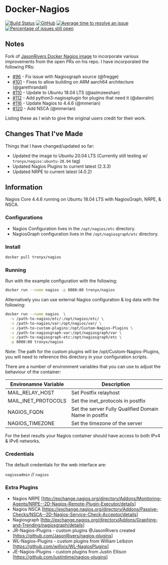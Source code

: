 # Docker-Nagios

[![Build Status](https://www.travis-ci.com/tronyx/Docker-Nagios.svg?branch=master)](https://www.travis-ci.com/tronyx/Docker-Nagios) [![GitHub](https://img.shields.io/github/license/mashape/apistatus.svg)](https://github.com/tronyx/Docker-Nagios/blob/master/LICENSE.md) [![Average time to resolve an issue](http://isitmaintained.com/badge/resolution/tronyx/Docker-Nagios.svg)](http://isitmaintained.com/project/tronyx/Docker-Nagios "Average time to resolve an issue") [![Percentage of issues still open](http://isitmaintained.com/badge/open/tronyx/Docker-Nagios.svg)](http://isitmaintained.com/project/tronyx/Docker-Nagios "Percentage of issues still open")

## Notes

Fork of [JasonRivers Docker Nagios image](https://github.com/JasonRivers/Docker-Nagios) to incorporate various improvements from the open PRs on his repo. I have incorporated the following PRs:

* [#96](https://github.com/JasonRivers/Docker-Nagios/pull/96) - Fix issue with Nagiosgraph source (@fregge)
* [#101](https://github.com/JasonRivers/Docker-Nagios/pull/101) - Fixes to allow building on ARM aarch64 architecture (@garethrandall)
* [#110](https://github.com/JasonRivers/Docker-Nagios/pull/110) - Update to Ubuntu 18.04 LTS (@asimzeeshan)
* [#112](https://github.com/JasonRivers/Docker-Nagios/pull/112) - Add python3-nagiosplugin for plugins that need it (@davralin)
* [#116](https://github.com/JasonRivers/Docker-Nagios/pull/116) - Update Nagios to 4.4.6 (@mmerian)
* [#120](https://github.com/JasonRivers/Docker-Nagios/pull/120) - Add NSCA (@mmerian)

Listing these as I wish to give the original users credit for their work.

## Changes That I've Made

Things that I have changed/updated so far:

* Updated the image to Ubuntu 20.04 LTS (Currently still testing w/ `tronyx/nagios:ubuntu-20.04` tag)
* Updated Nagios Plugins to current latest (2.3.3)
* Updated NRPE to current latest (4.0.2)

## Information

Nagios Core 4.4.6 running on Ubuntu 18.04 LTS with NagiosGraph, NRPE, & NSCA.

### Configurations

* Nagios Configuration lives in the `/opt/nagios/etc` directory.
* NagiosGraph configuration lives in the `/opt/nagiosgraph/etc` directory.

### Install

```bash
docker pull tronyx/nagios
```

### Running

Run with the example configuration with the following:

```bash
docker run --name nagios -p 8080:80 tronyx/nagios
```

Alternatively you can use external Nagios configuration & log data with the following:

```bash
docker run --name nagios  \
  -v /path-to-nagios/etc/:/opt/nagios/etc/ \
  -v /path-to-nagios/var:/opt/nagios/var/ \
  -v /path-to-custom-plugins:/opt/Custom-Nagios-Plugins \
  -v /path-to-nagiosgraph-var:/opt/nagiosgraph/var \
  -v /path-to-nagiosgraph-etc:/opt/nagiosgraph/etc \
  -p 8080:80 tronyx/nagios
```

Note: The path for the custom plugins will be /opt/Custom-Nagios-Plugins, you will need to reference this directory in your configuration scripts.

There are a number of environment variables that you can use to adjust the behaviour of the container:

| Environamne Variable | Description |
|--------|--------|
| MAIL_RELAY_HOST | Set Postfix relayhost |
| MAIL_INET_PROTOCOLS | Set the inet_protocols in postfix |
| NAGIOS_FQDN | Set the server Fully Qualified Domain Name in postfix |
| NAGIOS_TIMEZONE | Set the timezone of the server |

For the best results your Nagios container should have access to both IPv4 & IPv6 networks.

### Credentials

The default credentials for the web interface are:

`nagiosadmin` // `nagios`

### Extra Plugins

* Nagios NRPE [<http://exchange.nagios.org/directory/Addons/Monitoring-Agents/NRPE--2D-Nagios-Remote-Plugin-Executor/details>]
* Nagios NSCA [<https://exchange.nagios.org/directory/Addons/Passive-Checks/NSCA--2D-Nagios-Service-Check-Acceptor/details>]
* Nagiosgraph [<http://exchange.nagios.org/directory/Addons/Graphing-and-Trending/nagiosgraph/details>]
* JR-Nagios-Plugins -  custom plugins @JasonRivers created [<https://github.com/JasonRivers/nagios-plugins>]
* WL-Nagios-Plugins -  custom plugins from William Leibzon [<https://github.com/willixix/WL-NagiosPlugins>]
* JE-Nagios-Plugins -  custom plugins from Justin Ellison [<https://github.com/justintime/nagios-plugins>]
